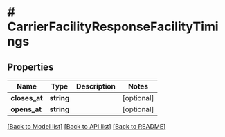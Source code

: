 # # CarrierFacilityResponseFacilityTimings

## Properties

Name | Type | Description | Notes
------------ | ------------- | ------------- | -------------
**closes_at** | **string** |  | [optional] 
**opens_at** | **string** |  | [optional] 

[[Back to Model list]](../../README.md#documentation-for-models) [[Back to API list]](../../README.md#documentation-for-api-endpoints) [[Back to README]](../../README.md)


